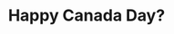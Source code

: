---
title: 'Happy Canada Day?'
pubDate: 2025-07-01 # why is this tweaked
description: 'Abusing my 200mm lens to photograph the inner harbour canada day fireworks from esquimalt lagoon.'
camera: 'Nikon D3100'
image:
    url: '../../assets/photos/canada-day.jpg'
    alt: 'Blurry photo of fireworks'
tags: []
---